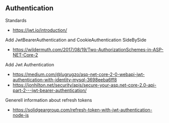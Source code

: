 ## Authentication

Standards
* https://jwt.io/introduction/

Add JwtBearerAuthentication and CookieAuthentication SideBySide 
* https://wildermuth.com/2017/08/19/Two-AuthorizationSchemes-in-ASP-NET-Core-2

Add Jwt Authentication
* https://medium.com/@lugrugzo/asp-net-core-2-0-webapi-jwt-authentication-with-identity-mysql-3698eeba6ff8
* https://jonhilton.net/security/apis/secure-your-asp.net-core-2.0-api-part-2---jwt-bearer-authentication/

Generell information about refresh tokens
* https://solidgeargroup.com/refresh-token-with-jwt-authentication-node-js
